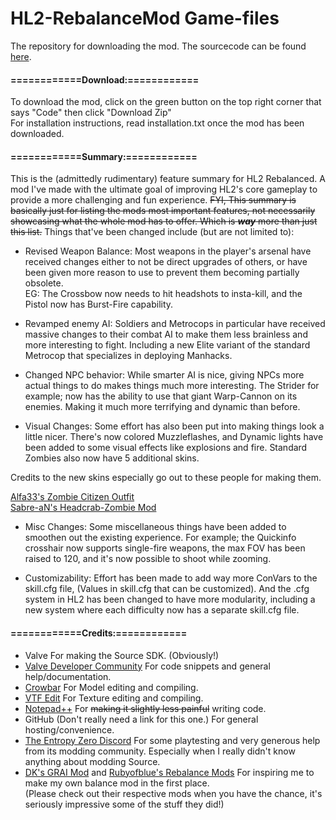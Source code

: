 # HL2-RebalanceMod Game-files
The repository for downloading the mod.
The sourcecode can be found [here](https://github.com/mariovct/HL2-RebalanceMod).

#### ============Download:============

To download the mod, click on the green button on the top right corner that says "Code" then click "Download Zip"  
For installation instructions, read installation.txt once the mod has been downloaded.

#### ============Summary:============


This is the (admittedly rudimentary) feature summary for HL2 Rebalanced. A mod I've made with the ultimate goal of improving HL2's core gameplay to provide a more challenging and fun experience. ~~FYI, This summary is basically just for listing the mods most important features, not necessarily showcasing what the whole mod has to offer. Which is ***way*** more than just this list.~~ Things that've been changed include (but are not limited to):

- Revised Weapon Balance:
Most weapons in the player's arsenal have received changes either to not be direct upgrades of others, or have been given more reason to use to prevent them becoming partially obsolete.  
EG: The Crossbow now needs to hit headshots to insta-kill, and the Pistol now has Burst-Fire capability.

- Revamped enemy AI: Soldiers and Metrocops in particular have received massive changes to their combat AI to make them less brainless and more interesting to fight. Including a new Elite variant of the standard Metrocop that specializes in deploying Manhacks.

- Changed NPC behavior:
While smarter AI is nice, giving NPCs more actual things to do makes things much more interesting. The Strider for example; now has the ability to use that giant Warp-Cannon on its enemies. Making it much more terrifying and dynamic than before.

- Visual Changes: Some effort has also been put into making things look a little nicer. There's now colored Muzzleflashes, and Dynamic lights have been added to some visual effects like explosions and fire. Standard Zombies also now have 5 additional skins.  


Credits to the new skins especially go out to these people for making them.  

[Alfa33's Zombie Citizen Outfit](https://gamebanana.com/mods/182304)  
[Sabre-aN's Headcrab-Zombie Mod](https://steamcommunity.com/sharedfiles/filedetails/?id=206166550)

- Misc Changes: Some miscellaneous things have been added to smoothen out the existing experience. For example; the Quickinfo crosshair now supports single-fire weapons, the max FOV has been raised to 120, and it's now possible to shoot while zooming.

- Customizability: Effort has been made to add way more ConVars to the skill.cfg file, (Values in skill.cfg that can be customized). And the .cfg system in HL2 has been changed to have more modularity, including a new system where each difficulty now has a separate skill.cfg file.


#### ============Credits:============
- Valve For making the Source SDK. (Obviously!)
- [Valve Developer Community](https://developer.valvesoftware.com/wiki/Main_Page) For code snippets and general help/documentation.
- [Crowbar](https://github.com/ZeqMacaw/Crowbar) For Model editing and compiling.
- [VTF Edit](https://valvedev.info/tools/vtfedit/) For Texture editing and compiling.
- [Notepad++](https://notepad-plus-plus.org/) For ~~making it slightly less painful~~ writing code.
- GitHub (Don't really need a link for this one.) For general hosting/convenience.
- [The Entropy Zero Discord](https://discord.gg/Y4hWp89) For some playtesting and very generous help from its modding community. Especially when I really didn't know anything about modding Source.
- [DK's GRAI Mod](https://www.youtube.com/@dk1480) and [Rubyofblue's Rebalance Mods](https://www.youtube.com/channel/UCZZdDA7zinOMi2rJWLhzseQ) For inspiring me to make my own balance mod in the first place.  
(Please check out their respective mods when you have the chance, it's seriously impressive some of the stuff they did!)
